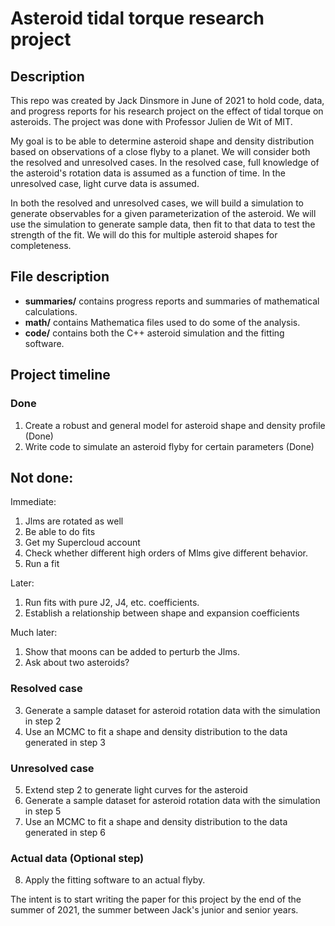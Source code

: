 # Asteroid tidal torque research project

## Description

This repo was created by Jack Dinsmore in June of 2021 to hold code, data, and progress reports for his research project on the effect of tidal torque on asteroids. The project was done with Professor Julien de Wit of MIT.

My goal is to be able to determine asteroid shape and density distribution based on observations of a close flyby to a planet. We will consider both the resolved and unresolved cases. In the resolved case, full knowledge of the asteroid's rotation data is assumed as a function of time. In the unresolved case, light curve data is assumed.

In both the resolved and unresolved cases, we will build a simulation to generate observables for a given parameterization of the asteroid. We will use the simulation to generate sample data, then fit to that data to test the strength of the fit. We will do this for multiple asteroid shapes for completeness.

## File description
- **summaries/** contains progress reports and summaries of mathematical calculations.
- **math/** contains Mathematica files used to do some of the analysis.
- **code/** contains both the C++ asteroid simulation and the fitting software.

## Project timeline
### Done
1. Create a robust and general model for asteroid shape and density profile (Done)
2. Write code to simulate an asteroid flyby for certain parameters (Done)

## Not done:
Immediate:
1. Jlms are rotated as well
2. Be able to do fits
3. Get my Supercloud account
4. Check whether different high orders of Mlms give different behavior.
5. Run a fit

Later:
1. Run fits with pure J2, J4, etc. coefficients.
2. Establish a relationship between shape and expansion coefficients

Much later:
1. Show that moons can be added to perturb the Jlms.
2. Ask about two asteroids?


### Resolved case

3. Generate a sample dataset for asteroid rotation data with the simulation in step 2
4. Use an MCMC to fit a shape and density distribution to the data generated in step 3

### Unresolved case
5. Extend step 2 to generate light curves for the asteroid
6. Generate a sample dataset for asteroid rotation data with the simulation in step 5
7. Use an MCMC to fit a shape and density distribution to the data generated in step 6

### Actual data (Optional step)
8. Apply the fitting software to an actual flyby.

The intent is to start writing the paper for this project by the end of the summer of 2021, the summer between Jack's junior and senior years.
